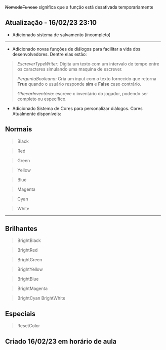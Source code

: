 ~~NomedaFuncao~~ significa que a função está desativada temporariamente

**Atualização** - 16/02/23 23:10
--

* Adicionado sistema de salvamento (incompleto)
***
  * Adicionado novas funções de diálogos para facilitar a vida dos desenvolvedores. Dentre elas estão:
  > _EscreverTypeWriter:_ Digita um texto com um intervalo de tempo entre os caracteres simulando uma maquina de escrever.
  >
  > _PerguntaBooleana:_ Cria um input com o texto fornecido que retorna **True** quando o usuário responde **sim** e **False** caso contrário.
  >
  > ~~_ChecarInventário_~~: escreve o inventário do jogador, podendo ser completo ou específico.

* Adicionado Sistema de Cores para personalizar diálogos.
Cores Atualmente disponíveis:

Normais
--

>Black

>Red

>Green

>Yellow

>Blue

>Magenta

>Cyan

>White

---
Brilhantes
--

>BrightBlack

>BrightRed

>BrightGreen

>BrightYellow

>BrightBlue

>BrightMagenta

>BrightCyan
BrightWhite

Especiais
--

>ResetColor



**Criado** 16/02/23 em horário de aula
--

 
